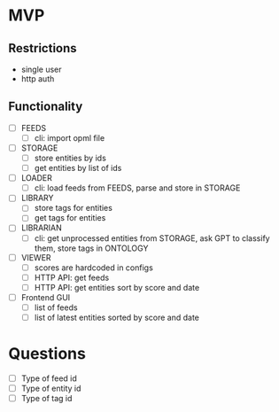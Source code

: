 
# MVP

## Restrictions

- single user
- http auth

## Functionality

- [ ] FEEDS
  - [ ] cli: import opml file
- [ ] STORAGE
  - [ ] store entities by ids
  - [ ] get entities by list of ids
- [ ] LOADER
  - [ ] cli: load feeds from FEEDS, parse and store in STORAGE
- [ ] LIBRARY
  - [ ] store tags for entities
  - [ ] get tags for entities
- [ ] LIBRARIAN
  - [ ] cli: get unprocessed entities from STORAGE, ask GPT to classify them, store tags in ONTOLOGY
- [ ] VIEWER
  - [ ] scores are hardcoded in configs
  - [ ] HTTP API: get feeds
  - [ ] HTTP API: get entities sort by score and date
- [ ] Frontend GUI
  - [ ] list of feeds
  - [ ] list of latest entities sorted by score and date

# Questions

- [ ] Type of feed id
- [ ] Type of entity id
- [ ] Type of tag id
